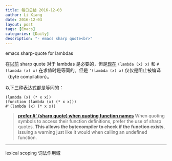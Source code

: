 ```yaml
---
title: 每日总结 2016-12-03
author: Li Xiang
date: 2016-12-03
layout: post
tags: [Emacs]
categories: [Daily]
description: "- emacs sharp quote<br>"
---
```


emacs sharp-quote for lambdas

在[以前](http://endlessparentheses.com/get-in-the-habit-of-using-sharp-quote.html) sharp quote 对于 lambdas 是必要的，但是[现在](http://emacs.stackexchange.com/questions/3595/when-to-sharp-quote-a-lambda-expression) `(lambda (x) x)` 和 `#(lambda (x) x)` 在求值时是等同的。但是 `'(lambda (x) x)` 仅仅是阻止被编译（byte compilation）。

以下三种表达式都是等同的：

``` emacs-lisp
(lambda (x) (* x x))
(function (lambda (x) (* x x)))
#'(lambda (x) (* x x))
```

> [**prefer #' (sharp quote) when quoting function names**](https://github.com/bbatsov/emacs-lisp-style-guide/issues/7) When quoting symbols to access their function definitions, prefer the use of sharp quotes. **This allows the bytecompiler to check if the function exists**, issuing a warning just like it would when calling an undefined function.

-------------------------------------------------------------------------------

lexical scoping 词法作用域
